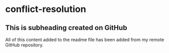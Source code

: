 # conflict-resolution

## This is subheading created on GitHub

All of this content added to the readme file has been added from my remote GitHub repository.
